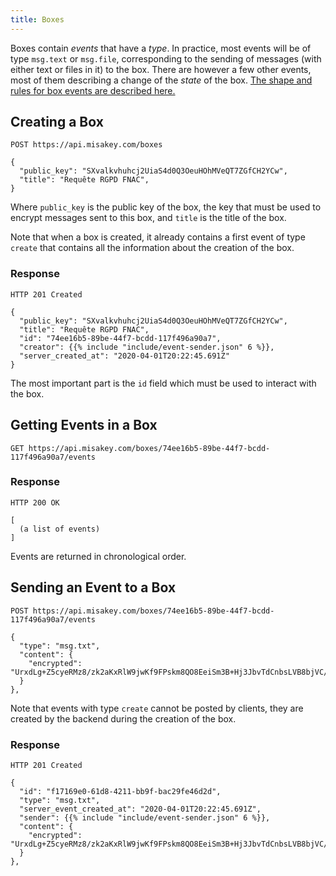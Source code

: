 ```yaml
---
title: Boxes
---
```


Boxes contain *events* that have a *type*.
In practice, most events will be of type `msg.text` or `msg.file`,
corresponding to the sending of messages (with either text or files in it) to the box.
There are however a few other events,
most of them describing a change of the *state* of the box.
[The shape and rules for box events are described here.](/concepts/box-events)


## Creating a Box

    POST https://api.misakey.com/boxes

    {
      "public_key": "SXvalkvhuhcj2UiaS4d0Q3OeuHOhMVeQT7ZGfCH2YCw",
      "title": "Requête RGPD FNAC",
    }

Where `public_key` is the public key of the box,
the key that must be used to encrypt messages sent to this box,
and `title` is the title of the box.

Note that when a box is created, it already contains a first event
of type `create` that contains all the information about the creation of the box.

### Response

    HTTP 201 Created

    {
      "public_key": "SXvalkvhuhcj2UiaS4d0Q3OeuHOhMVeQT7ZGfCH2YCw",
      "title": "Requête RGPD FNAC",
      "id": "74ee16b5-89be-44f7-bcdd-117f496a90a7",
      "creator": {{% include "include/event-sender.json" 6 %}},
      "server_created_at": "2020-04-01T20:22:45.691Z"
    }

The most important part is the `id` field
which must be used to interact with the box.


## Getting Events in a Box

    GET https://api.misakey.com/boxes/74ee16b5-89be-44f7-bcdd-117f496a90a7/events

### Response

    HTTP 200 OK

    [
      (a list of events)
    ]

Events are returned in chronological order.


## Sending an Event to a Box

    POST https://api.misakey.com/boxes/74ee16b5-89be-44f7-bcdd-117f496a90a7/events

    {
      "type": "msg.txt",
      "content": {
        "encrypted": "UrxdLg+Z5cyeRMz8/zk2aKxRlW9jwKf9FPskm8QO8EeiSm3B+Hj3JbvTdCnbsLVB8bjVC/GHYuzabHogpbXNuBTiFSMau3G81OkSoLDo58q6X8Rq7PE/ULcHhB1sClJ63Qk5DyTOXSPA3yr2LQTY0gfKLSnAT45H3d6wLV+fg5LEAtsJV3hRAZfiKd0dRjv7UZxS4rUAr2BM5EDA2lGP4az8Vd9xyhSmYiNPPDXEWwBmFFSUM8PaA9Lnectl2VjLLY4mDmhbjnBF+9WntV42Baa4zfP46Zxhq1EbGjPItStWPSZl4onKg1BUP2qcHQBqjoliIiuru7rw3Qd/7zse8A=="
      }
    },

Note that events with type `create` cannot be posted by clients,
they are created by the backend during the creation of the box.

### Response

    HTTP 201 Created

    {
      "id": "f17169e0-61d8-4211-bb9f-bac29fe46d2d",
      "type": "msg.txt",
      "server_event_created_at": "2020-04-01T20:22:45.691Z",
      "sender": {{% include "include/event-sender.json" 6 %}},
      "content": {
        "encrypted": "UrxdLg+Z5cyeRMz8/zk2aKxRlW9jwKf9FPskm8QO8EeiSm3B+Hj3JbvTdCnbsLVB8bjVC/GHYuzabHogpbXNuBTiFSMau3G81OkSoLDo58q6X8Rq7PE/ULcHhB1sClJ63Qk5DyTOXSPA3yr2LQTY0gfKLSnAT45H3d6wLV+fg5LEAtsJV3hRAZfiKd0dRjv7UZxS4rUAr2BM5EDA2lGP4az8Vd9xyhSmYiNPPDXEWwBmFFSUM8PaA9Lnectl2VjLLY4mDmhbjnBF+9WntV42Baa4zfP46Zxhq1EbGjPItStWPSZl4onKg1BUP2qcHQBqjoliIiuru7rw3Qd/7zse8A=="
      }
    },



